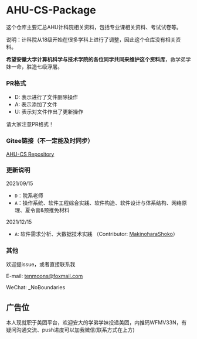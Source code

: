 # AHU-CS-Package
这个仓库主要汇总AHU计科院相关资料，包括专业课相关资料、考试试卷等。

说明：计科院从18级开始在很多学科上进行了调整，因此这个仓库没有相关资料。

**希望安徽大学计算机科学与技术学院的各位同学共同来维护这个资料库**，救学弟学妹一命，胜造七级浮屠。

### PR格式
- D: 表示进行了文件删除操作
- A: 表示添加了文件
- U: 表示对文件作出了更新操作

请大家注意PR格式！

### Gitee链接（不一定能及时同步）
[AHU-CS Repository](https://gitee.com/supersy/ahu-cs-repository)

### 更新说明

2021/09/15 

- `D`：院系老师
- `A`：操作系统、软件工程综合实践、软件构造、软件设计与体系结构、网络原理、夏令营&预推免材料

2021/12/15

- `A`: 软件需求分析、大数据技术实践 （Contributor: [MakinoharaShoko](https://github.com/MakinoharaShoko)）



### 其他

欢迎提issue，或者直接联系我

E-mail: tenmoons@foxmail.com

WeChat: _NoBoundaries

## 广告位
本人现就职于美团平台，欢迎安大的学弟学妹投递美团，内推码WFMV33N，有疑问沟通交流、push进度可以加我微信(联系方式在上方)
